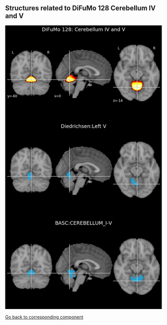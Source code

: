 


## Structures related to DiFuMo 128 Cerebellum IV and V

![82](82.jpg "Structures related to DiFuMo 128 Cerebellum IV and V")

[Go back to corresponding component](https://parietal-inria.github.io/DiFuMo/128/html/82.html)